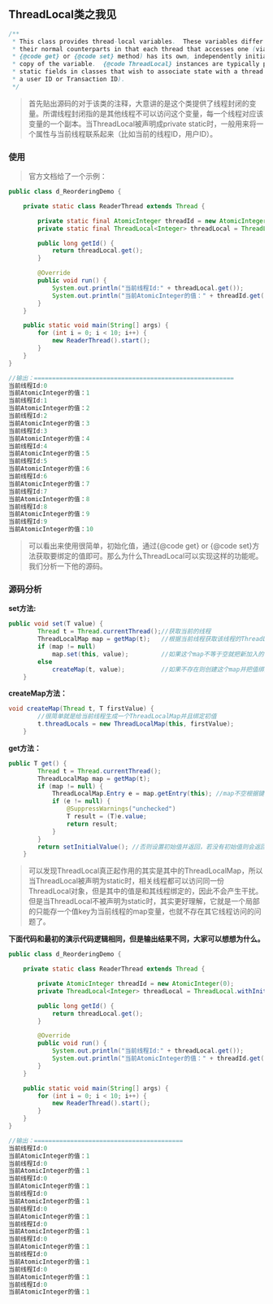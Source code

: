 ## ThreadLocal类之我见

```java
/**
 * This class provides thread-local variables.  These variables differ from
 * their normal counterparts in that each thread that accesses one (via its
 * {@code get} or {@code set} method) has its own, independently initialized
 * copy of the variable.  {@code ThreadLocal} instances are typically private
 * static fields in classes that wish to associate state with a thread (e.g.,
 * a user ID or Transaction ID).
 */
```

> 首先贴出源码的对于该类的注释，大意讲的是这个类提供了线程封闭的变量。所谓线程封闭指的是其他线程不可以访问这个变量，每一个线程对应该变量的一个副本。当ThreadLocal被声明成private static时，一般用来将一个属性与当前线程联系起来（比如当前的线程ID，用户ID）。

### 使用

> 官方文档给了一个示例：

```java
public class d_ReorderingDemo {

    private static class ReaderThread extends Thread {

        private static final AtomicInteger threadId = new AtomicInteger(0);
        private static final ThreadLocal<Integer> threadLocal = ThreadLocal.withInitial(threadId::getAndIncrement);//这里只是λ表达式的初始化形式

        public long getId() {
            return threadLocal.get();
        }

        @Override
        public void run() {
            System.out.println("当前线程Id:" + threadLocal.get());
            System.out.println("当前AtomicInteger的值：" + threadId.get());
        }
    }

    public static void main(String[] args) {
        for (int i = 0; i < 10; i++) {
            new ReaderThread().start();
        }
    }
}

//输出：=======================================================
当前线程Id:0
当前AtomicInteger的值：1
当前线程Id:1
当前AtomicInteger的值：2
当前线程Id:2
当前AtomicInteger的值：3
当前线程Id:3
当前AtomicInteger的值：4
当前线程Id:4
当前AtomicInteger的值：5
当前线程Id:5
当前AtomicInteger的值：6
当前线程Id:6
当前AtomicInteger的值：7
当前线程Id:7
当前AtomicInteger的值：8
当前线程Id:8
当前AtomicInteger的值：9
当前线程Id:9
当前AtomicInteger的值：10
```

> 可以看出来使用很简单，初始化值，通过{@code get} or {@code set}方法获取要绑定的值即可。那么为什么ThreadLocal可以实现这样的功能呢。我们分析一下他的源码。

### 源码分析

**set方法:**

```java
public void set(T value) {
        Thread t = Thread.currentThread();//获取当前的线程
        ThreadLocalMap map = getMap(t);   //根据当前线程获取该线程的ThreadLocalMap
        if (map != null)
            map.set(this, value);		  //如果这个map不等于空就把新加入的值和当前线程绑定
        else
            createMap(t, value);		  //如果不存在则创建这个map并把值绑定
    }
```

**createMap方法：**

```java
void createMap(Thread t, T firstValue) {
  		//很简单就是给当前线程生成一个ThreadLocalMap并且绑定初值
        t.threadLocals = new ThreadLocalMap(this, firstValue);
    }
```

**get方法：**

```java
public T get() {
        Thread t = Thread.currentThread();
        ThreadLocalMap map = getMap(t);
        if (map != null) {
            ThreadLocalMap.Entry e = map.getEntry(this); //map不空根据键取值
            if (e != null) {
                @SuppressWarnings("unchecked")
                T result = (T)e.value;
                return result;
            }
        }
        return setInitialValue(); //否则设置初始值并返回，若没有初始值则会返回空
    }
```

> 可以发现ThreadLocal真正起作用的其实是其中的ThreadLocalMap，所以当ThreadLocal被声明为static时，相关线程都可以访问同一份ThreadLocal对象，但是其中的值是和其线程绑定的，因此不会产生干扰。但是当ThreadLocal不被声明为static时，其实更好理解，它就是一个局部的只能存一个值key为当前线程的map变量，也就不存在其它线程访问的问题了。

**下面代码和最初的演示代码逻辑相同，但是输出结果不同，大家可以想想为什么。**

```java
public class d_ReorderingDemo {

    private static class ReaderThread extends Thread {

        private AtomicInteger threadId = new AtomicInteger(0);
        private ThreadLocal<Integer> threadLocal = ThreadLocal.withInitial(threadId::getAndIncrement);//这里只是λ表达式的初始化形式

        public long getId() {
            return threadLocal.get();
        }

        @Override
        public void run() {
            System.out.println("当前线程Id:" + threadLocal.get());
            System.out.println("当前AtomicInteger的值：" + threadId.get());
        }
    }

    public static void main(String[] args) {
        for (int i = 0; i < 10; i++) {
            new ReaderThread().start();
        }
    }
}

//输出：=========================================
当前线程Id:0
当前AtomicInteger的值：1
当前线程Id:0
当前AtomicInteger的值：1
当前线程Id:0
当前AtomicInteger的值：1
当前线程Id:0
当前AtomicInteger的值：1
当前线程Id:0
当前AtomicInteger的值：1
当前线程Id:0
当前AtomicInteger的值：1
当前线程Id:0
当前AtomicInteger的值：1
当前线程Id:0
当前AtomicInteger的值：1
当前线程Id:0
当前AtomicInteger的值：1
当前线程Id:0
当前AtomicInteger的值：1
```


